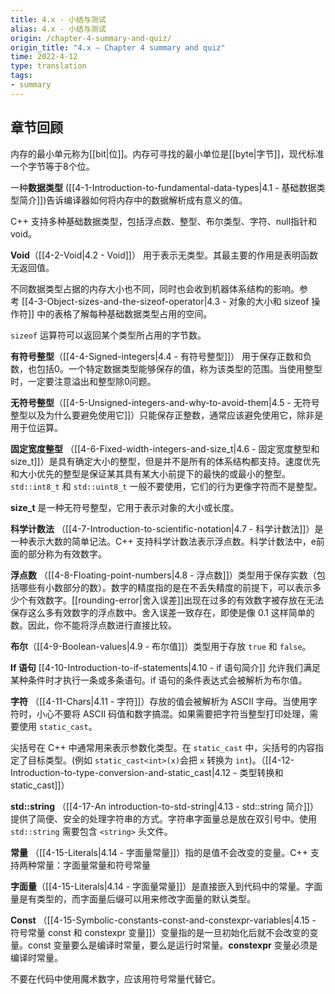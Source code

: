 ```yaml
---
title: 4.x - 小结与测试
alias: 4.x - 小结与测试
origin: /chapter-4-summary-and-quiz/
origin_title: "4.x — Chapter 4 summary and quiz"
time: 2022-4-12
type: translation
tags:
- summary
---
```



## 章节回顾

内存的最小单元称为[[bit|位]]。内存可寻找的最小单位是[[byte|字节]]，现代标准一个字节等于8个位。

一种**数据类型** ([[4-1-Introduction-to-fundamental-data-types|4.1 - 基础数据类型简介]])告诉编译器如何将内存中的数据解析成有意义的值。

C++ 支持多种基础数据类型，包括浮点数、整型、布尔类型、字符、null指针和 void。

**Void**（[[4-2-Void|4.2 - Void]]） 用于表示无类型。其最主要的作用是表明函数无返回值。

不同数据类型占据的内存大小也不同，同时也会收到机器体系结构的影响。参考 [[4-3-Object-sizes-and-the-sizeof-operator|4.3 - 对象的大小和 sizeof 操作符]] 中的表格了解每种基础数据类型占用的空间。

`sizeof` 运算符可以返回某个类型所占用的字节数。

**有符号整型**（[[4-4-Signed-integers|4.4 - 有符号整型]]） 用于保存正数和负数，也包括0。一个特定数据类型能够保存的值，称为该类型的范围。当使用整型时，一定要注意溢出和整型除0问题。

**无符号整型**（[[4-5-Unsigned-integers-and-why-to-avoid-them|4.5 - 无符号整型以及为什么要避免使用它]]）只能保存正整数，通常应该避免使用它，除非是用于位运算。

**固定宽度整型** （[[4-6-Fixed-width-integers-and-size_t|4.6 - 固定宽度整型和 size_t]]）是具有确定大小的整型，但是并不是所有的体系结构都支持。速度优先和大小优先的整型是保证某其具有某大小前提下的最快的或最小的整型。`std::int8_t` 和 `std::uint8_t` 一般不要使用，它们的行为更像字符而不是整型。

**size_t** 是一种无符号整型，它用于表示对象的大小或长度。

**科学计数法** （[[4-7-Introduction-to-scientific-notation|4.7 - 科学计数法]]）是一种表示大数的简单记法。C++ 支持科学计数法表示浮点数。科学计数法中，e前面的部分称为有效数字。

**浮点数** （[[4-8-Floating-point-numbers|4.8 - 浮点数]]）类型用于保存实数（包括哪些有小数部分的数）。数字的精度指的是在不丢失精度的前提下，可以表示多少个有效数字。[[rounding-error|舍入误差]]出现在过多的有效数字被存放在无法保存这么多有效数字的浮点数中。舍入误差一致存在，即使是像 0.1 这样简单的数。因此，你不能将浮点数进行直接比较。

**布尔**（[[4-9-Boolean-values|4.9 - 布尔值]]）类型用于存放 `true` 和 `false`。

**If 语句** [[4-10-Introduction-to-if-statements|4.10 - if 语句简介]] 允许我们满足某种条件时才执行一条或多条语句。if 语句的条件表达式会被解析为布尔值。

**字符** （[[4-11-Chars|4.11 - 字符]]）存放的值会被解析为 ASCII 字母。当使用字符时，小心不要将 ASCII 码值和数字搞混。如果需要把字符当整型打印处理，需要使用 `static_cast`。

尖括号在 C++ 中通常用来表示参数化类型。在 `static_cast` 中，尖括号的内容指定了目标类型。(例如 `static_cast<int>(x)`会把 `x` 转换为 `int`)。（[[4-12-Introduction-to-type-conversion-and-static_cast|4.12 - 类型转换和 static_cast]]）

**std::string** （[[4-17-An introduction-to-std-string|4.13 - std::string 简介]]）提供了简便、安全的处理字符串的方式。字符串字面量总是放在双引号中。使用 `std::string` 需要包含 `<string>` 头文件。

**常量** （[[4-15-Literals|4.14 - 字面量常量]]）指的是值不会改变的变量。C++ 支持两种常量：字面量常量和符号常量

**字面量**（[[4-15-Literals|4.14 - 字面量常量]]）是直接嵌入到代码中的常量。字面量是有类型的，而字面量后缀可以用来修改字面量的默认类型。

**Const** （[[4-15-Symbolic-constants-const-and-constexpr-variables|4.15 - 符号常量 const 和 constexpr 变量]]）变量指的是一旦初始化后就不会改变的变量。const 变量要么是编译时常量，要么是运行时常量。**constexpr** 变量必须是编译时常量。


不要在代码中使用魔术数字，应该用符号常量代替它。